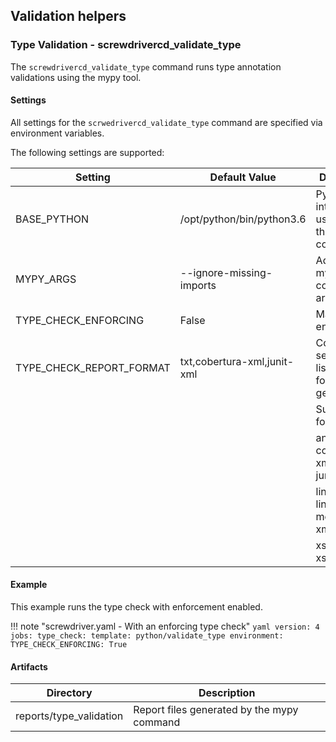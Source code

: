 ## Validation helpers


### Type Validation - screwdrivercd_validate_type
 
The `screwdrivercd_validate_type` command runs type annotation validations using the mypy tool.

#### Settings

All settings for the `scrwedrivercd_validate_type` command are specified via environment variables.

The following settings are supported:

| Setting                  | Default Value               | Description                                         |
| ------------------------ | --------------------------- | --------------------------- |
| BASE_PYTHON              | /opt/python/bin/python3.6   | Python interpreter to use to run the mypy command                          |
| MYPY_ARGS                | --ignore-missing-imports    | Additional mypy command arguments                   |
| TYPE_CHECK_ENFORCING     | False                       | Make check enforcing                                |
| TYPE_CHECK_REPORT_FORMAT | txt,cobertura-xml,junit-xml | Comma seperated list of report formats to generate. |
|                          |                             | Supported formats:                                  |
|                          |                             | any-exprs, cobertura-xml, html, junit-xml,          |
|                          |                             | linecount, linecoverage, memory, txt, xml,          |
|                          |                             | xslt-html, xslt-txt                                 |


#### Example

This example runs the type check with enforcement enabled.

!!! note "screwdriver.yaml - With an enforcing type check"
    ```yaml
    version: 4
    jobs:
        type_check:
            template: python/validate_type
            environment:
                TYPE_CHECK_ENFORCING: True
    ```

#### Artifacts

| Directory | Description |
| --------- | ----------- |
| reports/type_validation | Report files generated by the mypy command |

